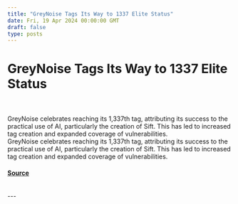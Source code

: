```yaml
---
title: "GreyNoise Tags Its Way to 1337 Elite Status"
date: Fri, 19 Apr 2024 00:00:00 GMT
draft: false
type: posts
---
```

# GreyNoise Tags Its Way to 1337 Elite Status

<br/>

<br/>
GreyNoise celebrates reaching its 1,337th tag, attributing its success to the practical use of AI, particularly the creation of Sift. This has led to increased tag creation and expanded coverage of vulnerabilities.
<br/>
GreyNoise celebrates reaching its 1,337th tag, attributing its success to the practical use of AI, particularly the creation of Sift. This has led to increased tag creation and expanded coverage of vulnerabilities.

#### [Source](https://www.greynoise.io/blog/greynoise-tags-its-way-to-1337-elite-status)

<br/>
---
